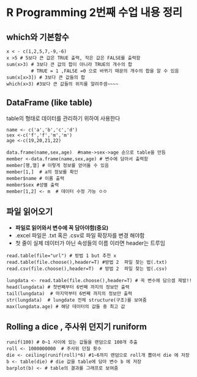 # R Programming 2번째 수업 내용 정리

## which와 기본함수

~~~
x < - c(1,2,5,7,-9,-6)
x >5 # 5보다 큰 값은 TRUE 출력, 작은 값은 FALSE를 출력함
sum(x>3) # 3보다 큰 값의 합이 아니라 TRUE의 개수의 합
         # TRUE = 1 ,FALSE =0 으로 바뀌기 때문의 개수의 합을 알 수 있음
sum(x[x>3]) # 3보다 큰 값들의 합
which(x>3) #3보다 큰 값들의 위치를 알려주셈~~~~
~~~


## DataFrame (like table)

table의 형태로 데이터를 관리하기 위하여 사용한다

~~~
name <- c('a','b','c','d')
sex <-c('f','f','m','m')
age <-c(19,20,21,22)

data.frame(name,sex,age)  #name->sex->age 순으로 table을 만듬
member <-data.frame(name,sex,age) # 변수에 담아서 출력함
member[행,열] # 이렇게 정보를 얻어올 수 있음
member[1,]  # a의 정보를 확인
member$name # 이름 출력
member$sex #성별 출력
member[1,2] <- m  # 데이터 수정 가능 ㅇㅇ
~~~

## 파일 읽어오기
- **파일로 읽어와서 변수에 꼭 담아야함(중요)**
- .excel 파일은 .txt 혹은 .csv로 파일 확장자를 변경 해야함
- 첫 줄이 실제 데이터가 아닌 속성들의 이름 이라면 header는 트루임

~~~
read.table(file="url") # 방법 1 but 추천 x
read.table(file.choose(),header=T) #방법 2  파일 찾는 법(.txt)
read.csv(file.choose(),header=T)  # 방법 2  파일 찾는 법(.csv)

lungdata <- read.table(file.choose(),header=T) # 꼭 변수에 담으셈 제발!!
head(lungdata) # 첫번째부터 6번째 까지의 정보만 출력
tail(lungdata)  # 마지막부터 6번째 까지의 정보만 출력
str(lungdata)  # lungdate 전체 structure(구조)를 보여줌
max(lungdata.age) # 해당 데이터의 값들 중 최고 값
~~~

## Rolling a dice , 주사위 던지기 runiform
~~~
runif(100) # 0~1 사이에 있는 값들을 랜덤으로 100개 추출
roll <- 1000000000  # 주사위 던질 횟수
die <- ceiling(runif(roll)*6) #1~6까지 랜덤으로 roll개 뽑아서 die 에 저장
b <- table(die) # die 값을 table에 담아 변수 b 에 저장
barplot(b) <- # table의 결과를 그래프로 보여줌
~~~
